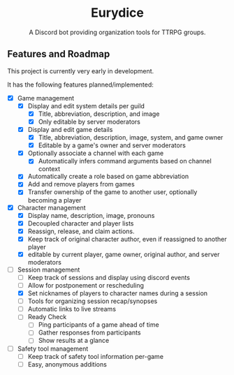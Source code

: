 <div align="center">

# Eurydice

A Discord bot providing organization tools for TTRPG groups.

</div>

## Features and Roadmap

This project is currently very early in development.

It has the following features planned/implemented:

- [x] Game management
  - [x] Display and edit system details per guild
    - [x] Title, abbreviation, description, and image
    - [x] Only editable by server moderators
  - [x] Display and edit game details
    - [x] Title, abbreviation, description, image, system, and game owner
    - [x] Editable by a game's owner and server moderators
  - [x] Optionally associate a channel with each game
    - [x] Automatically infers command arguments based on channel context
  - [x] Automatically create a role based on game abbreviation
  - [x] Add and remove players from games
  - [x] Transfer ownership of the game to another user, optionally becoming a player
- [x] Character management
  - [x] Display name, description, image, pronouns
  - [x] Decoupled character and player lists
  - [x] Reassign, release, and claim actions.
  - [x] Keep track of original character author, even if reassigned to another player
  - [x] editable by current player, game owner, original author, and server moderators
- [ ] Session management
  - [ ] Keep track of sessions and display using discord events
  - [ ] Allow for postponement or rescheduling
  - [x] Set nicknames of players to character names during a session
  - [ ] Tools for organizing session recap/synopses
  - [ ] Automatic links to live streams
  - [ ] Ready Check
    - [ ] Ping participants of a game ahead of time
    - [ ] Gather responses from participants
    - [ ] Show results at a glance
- [ ] Safety tool management
  - [ ] Keep track of safety tool information per-game
  - [ ] Easy, anonymous additions
